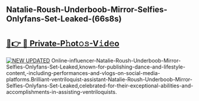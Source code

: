 ## Natalie-Roush-Underboob-Mirror-Selfies-Onlyfans-Set-Leaked-(66s8s)


# <h2><a href="https://mediaupload.pro?-19M">🔗👉 🔴 Private-P𝚑ot𝚘𝚜-V𝚒d𝚎o</a></h2>

[![NEW UPDATED](https://i.imgur.com/0qMVB7G.gif)](https://mediaupload.pro?-19M)
Online-influencer-Natalie-Roush-Underboob-Mirror-Selfies-Onlyfans-Set-Leaked,known-for-publishing-dance-and-lifestyle-content,-including-performances-and-vlogs-on-social-media-platforms.Brilliant-ventriloquist-assistant-Natalie-Roush-Underboob-Mirror-Selfies-Onlyfans-Set-Leaked,celebrated-for-their-exceptional-abilities-and-accomplishments-in-assisting-ventriloquists.  